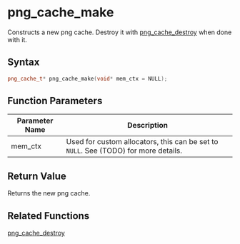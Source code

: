 
# png_cache_make

Constructs a new png cache. Destroy it with [png_cache_destroy](https://github.com/RandyGaul/cute_framework/blob/master/docs/graphics/png_cache/png_cache_destroy.md) when done with it.

## Syntax

```cpp
png_cache_t* png_cache_make(void* mem_ctx = NULL);
```

## Function Parameters

Parameter Name | Description
--- | ---
mem_ctx | Used for custom allocators, this can be set to `NULL`. See (TODO) for more details.

## Return Value

Returns the new png cache.

## Related Functions
  
[png_cache_destroy](https://github.com/RandyGaul/cute_framework/blob/master/docs/graphics/png_cache/png_cache_destroy.md)  
